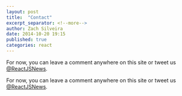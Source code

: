 ```yaml
---
layout: post
title:  "Contact"
excerpt_separator: <!--more-->
author: Zach Silveira
date: 2014-10-20 19:15
published: true
categories: react
---
```

For now, you can leave a comment anywhere on this site or tweet us [@ReactJSNews](http://twitter.com/reactjsnews).

<!--more-->

For now, you can leave a comment anywhere on this site or tweet us [@ReactJSNews](http://twitter.com/reactjsnews).
